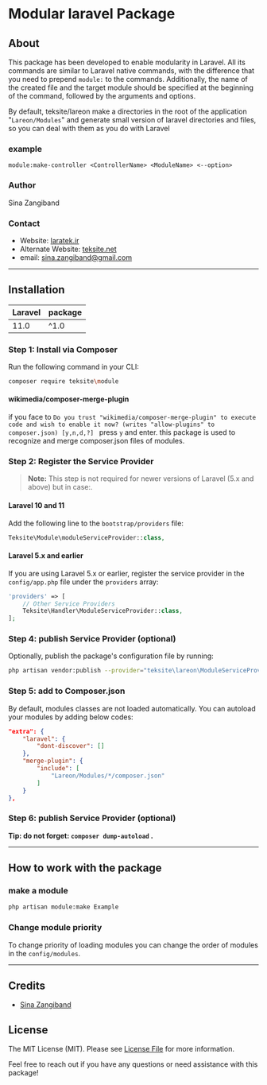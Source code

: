 
# Modular laravel Package

## About
This package has been developed to enable modularity in Laravel. All its commands are similar to Laravel native commands, with the difference that you need to prepend ``module:`` to the commands. Additionally, the name of the created file and the target module should be specified at the beginning of the command, followed by the arguments and options.

By default, teksite/lareon make a directories in the root of the application "``Lareon/Modules``" and generate small version of laravel directories and files, so you can deal with them as you do with Laravel

### example
``
module:make-controller <ControllerName> <ModuleName> <--option>
``

### Author
Sina Zangiband

### Contact
- Website: [laratek.ir](https://laratek.ir)
- Alternate Website: [teksite.net](https://teksite.net)
- email: [sina.zangiband@gmail.com](sina.zangiband@gmail.com)
---

## Installation

| **Laravel** | **package** |
|-------------|-------------|
| 11.0        | ^1.0        |

### Step 1: Install via Composer
Run the following command in your CLI:

```bash
composer require teksite\module
```
#### wikimedia/composer-merge-plugin
if you face to ``Do you trust "wikimedia/composer-merge-plugin" to execute code and wish to enable it now? (writes "allow-plugins" to composer.json) [y,n,d,?]
`` press ``y`` and enter. this package is used to recognize and merge composer.json files of modules. 
### Step 2: Register the Service Provider
> **Note:** This step is not required for newer versions of Laravel (5.x and above) but in case:.

#### Laravel 10 and 11
Add the following line to the `bootstrap/providers` file:

```php
Teksite\Module\moduleServiceProvider::class,
```

#### Laravel 5.x and earlier
If you are using Laravel 5.x or earlier, register the service provider in the `config/app.php` file under the `providers` array:

```php
'providers' => [
    // Other Service Providers
    Teksite\Handler\ModuleServiceProvider::class,
];
```
### Step 4: publish Service Provider (optional)
Optionally, publish the package's configuration file by running:

```bash
php artisan vendor:publish --provider="teksite\lareon\ModuleServiceProvider"
```

### Step 5: add to Composer.json
By default, modules classes are not loaded automatically. You can autoload your modules by adding below codes:


```json
"extra": {
    "laravel": {
        "dont-discover": []
    },
    "merge-plugin": {
        "include": [
            "Lareon/Modules/*/composer.json"
        ]
    }
},
```
### Step 6: publish Service Provider (optional)
**Tip: do not forget: `composer dump-autoload` .**



---

## How to work with the package

### make a module

```bash
php artisan module:make Example
```

### Change module priority
To change priority of loading modules you can change the order of modules in the ``config/modules``.



---
## Credits

- [Sina Zangiband](https://github.com/teksite)


## License

The MIT License (MIT). Please see [License File](LICENSE.md) for more information.

Feel free to reach out if you have any questions or need assistance with this package!
